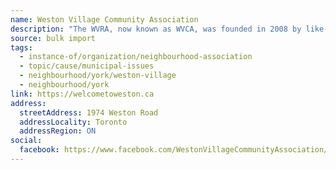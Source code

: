 ```yaml
---
name: Weston Village Community Association
description: "The WVRA, now known as WVCA, was founded in 2008 by like-minded neighbours. We are a non-political group."
source: bulk import
tags:
  - instance-of/organization/neighbourhood-association
  - topic/cause/municipal-issues
  - neighbourhood/york/weston-village
  - neighbourhood/york
link: https://welcometoweston.ca
address:
  streetAddress: 1974 Weston Road
  addressLocality: Toronto
  addressRegion: ON
social:
  facebook: https://www.facebook.com/WestonVillageCommunityAssociation/
---
```


<!-- Community added via bulk import -->
